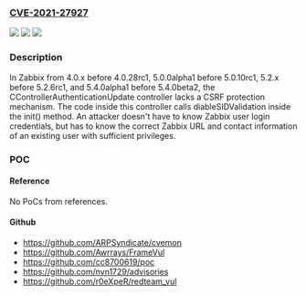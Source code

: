 ### [CVE-2021-27927](https://cve.mitre.org/cgi-bin/cvename.cgi?name=CVE-2021-27927)
![](https://img.shields.io/static/v1?label=Product&message=n%2Fa&color=blue)
![](https://img.shields.io/static/v1?label=Version&message=n%2Fa&color=blue)
![](https://img.shields.io/static/v1?label=Vulnerability&message=n%2Fa&color=brighgreen)

### Description

In Zabbix from 4.0.x before 4.0.28rc1, 5.0.0alpha1 before 5.0.10rc1, 5.2.x before 5.2.6rc1, and 5.4.0alpha1 before 5.4.0beta2, the CControllerAuthenticationUpdate controller lacks a CSRF protection mechanism. The code inside this controller calls diableSIDValidation inside the init() method. An attacker doesn't have to know Zabbix user login credentials, but has to know the correct Zabbix URL and contact information of an existing user with sufficient privileges.

### POC

#### Reference
No PoCs from references.

#### Github
- https://github.com/ARPSyndicate/cvemon
- https://github.com/Awrrays/FrameVul
- https://github.com/cc8700619/poc
- https://github.com/nvn1729/advisories
- https://github.com/r0eXpeR/redteam_vul

